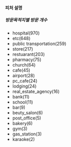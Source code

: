 #### 피처 설명

##### 방문목적지별 방문 개수
- hospital(970)
- etc(648)
- public transportation(259)
- store(217)
- restuarant(203)
- pharmacy(75)
- church(64)
- cafe(45)
- airport(28)
- pc_cafe(24)
- lodging(24)
- real_estate_agency(16)
- bank(11)
- school(11)
- bar(9)
- beuty_salon(6)
- post_office(5)
- bakery(6)
- gym(3)
- gas_station(3)
- karaoke(2)